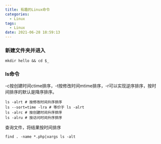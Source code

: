 ```yaml
---
title: 有趣的Linux命令
categories:
  - Linux
tags:
  - Linux
date: 2021-06-28 18:59:13
---
```


### 新建文件夹并进入

```shell
mkdir hello && cd $_
```

### ls命令

-c按创建时间ctime排序，-t按修改时间mtime排序，-r可以实现逆序排序，按时间排序的默认是降序排序。

```shell
ls -alrt # 按修改时间升序排序
ls --sort=time -lra # 等价于 ls -alrt
ls -alrc # 按创建时间升序排序
ls -alru # 按访问时间升序排序
```
查询文件，将结果按时间排序

```shell
find . -name *.php|xargs ls -alt
```
